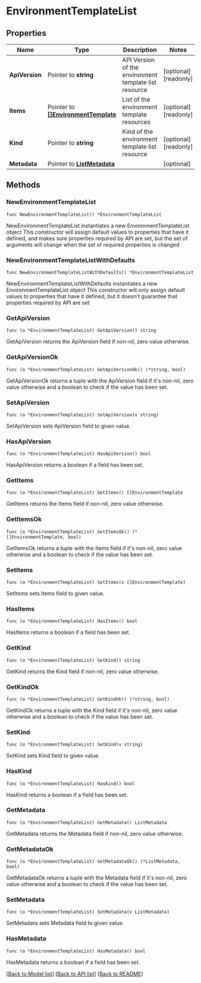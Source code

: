 # EnvironmentTemplateList

## Properties

Name | Type | Description | Notes
------------ | ------------- | ------------- | -------------
**ApiVersion** | Pointer to **string** | API Version of the environment template list resource | [optional] [readonly] 
**Items** | Pointer to [**[]EnvironmentTemplate**](EnvironmentTemplate.md) | List of the environment template resources | [optional] [readonly] 
**Kind** | Pointer to **string** | Kind of the environment template list resource | [optional] [readonly] 
**Metadata** | Pointer to [**ListMetadata**](ListMetadata.md) |  | [optional] 

## Methods

### NewEnvironmentTemplateList

`func NewEnvironmentTemplateList() *EnvironmentTemplateList`

NewEnvironmentTemplateList instantiates a new EnvironmentTemplateList object
This constructor will assign default values to properties that have it defined,
and makes sure properties required by API are set, but the set of arguments
will change when the set of required properties is changed

### NewEnvironmentTemplateListWithDefaults

`func NewEnvironmentTemplateListWithDefaults() *EnvironmentTemplateList`

NewEnvironmentTemplateListWithDefaults instantiates a new EnvironmentTemplateList object
This constructor will only assign default values to properties that have it defined,
but it doesn't guarantee that properties required by API are set

### GetApiVersion

`func (o *EnvironmentTemplateList) GetApiVersion() string`

GetApiVersion returns the ApiVersion field if non-nil, zero value otherwise.

### GetApiVersionOk

`func (o *EnvironmentTemplateList) GetApiVersionOk() (*string, bool)`

GetApiVersionOk returns a tuple with the ApiVersion field if it's non-nil, zero value otherwise
and a boolean to check if the value has been set.

### SetApiVersion

`func (o *EnvironmentTemplateList) SetApiVersion(v string)`

SetApiVersion sets ApiVersion field to given value.

### HasApiVersion

`func (o *EnvironmentTemplateList) HasApiVersion() bool`

HasApiVersion returns a boolean if a field has been set.

### GetItems

`func (o *EnvironmentTemplateList) GetItems() []EnvironmentTemplate`

GetItems returns the Items field if non-nil, zero value otherwise.

### GetItemsOk

`func (o *EnvironmentTemplateList) GetItemsOk() (*[]EnvironmentTemplate, bool)`

GetItemsOk returns a tuple with the Items field if it's non-nil, zero value otherwise
and a boolean to check if the value has been set.

### SetItems

`func (o *EnvironmentTemplateList) SetItems(v []EnvironmentTemplate)`

SetItems sets Items field to given value.

### HasItems

`func (o *EnvironmentTemplateList) HasItems() bool`

HasItems returns a boolean if a field has been set.

### GetKind

`func (o *EnvironmentTemplateList) GetKind() string`

GetKind returns the Kind field if non-nil, zero value otherwise.

### GetKindOk

`func (o *EnvironmentTemplateList) GetKindOk() (*string, bool)`

GetKindOk returns a tuple with the Kind field if it's non-nil, zero value otherwise
and a boolean to check if the value has been set.

### SetKind

`func (o *EnvironmentTemplateList) SetKind(v string)`

SetKind sets Kind field to given value.

### HasKind

`func (o *EnvironmentTemplateList) HasKind() bool`

HasKind returns a boolean if a field has been set.

### GetMetadata

`func (o *EnvironmentTemplateList) GetMetadata() ListMetadata`

GetMetadata returns the Metadata field if non-nil, zero value otherwise.

### GetMetadataOk

`func (o *EnvironmentTemplateList) GetMetadataOk() (*ListMetadata, bool)`

GetMetadataOk returns a tuple with the Metadata field if it's non-nil, zero value otherwise
and a boolean to check if the value has been set.

### SetMetadata

`func (o *EnvironmentTemplateList) SetMetadata(v ListMetadata)`

SetMetadata sets Metadata field to given value.

### HasMetadata

`func (o *EnvironmentTemplateList) HasMetadata() bool`

HasMetadata returns a boolean if a field has been set.


[[Back to Model list]](../README.md#documentation-for-models) [[Back to API list]](../README.md#documentation-for-api-endpoints) [[Back to README]](../README.md)


